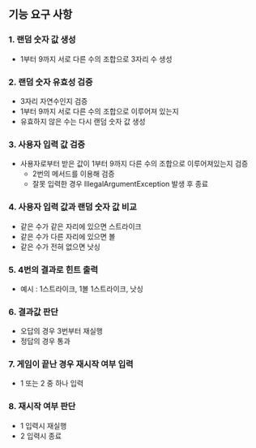 ## 기능 요구 사항

### 1. 랜덤 숫자 값 생성
- 1부터 9까지 서로 다른 수의 조합으로 3자리 수 생성

### 2. 랜덤 숫자 유효성 검증
- 3자리 자연수인지 검증
- 1부터 9까지 서로 다른 수의 조합으로 이루어져 있는지
- 유효하지 않은 수는 다시 랜덤 숫자 값 생성

### 3. 사용자 입력 값 검증
- 사용자로부터 받은 값이 1부터 9까지 다른 수의 조합으로 이루어져있는지 검증
    - 2번의 메서드를 이용해 검증
    - 잘못 입력한 경우 IllegalArgumentException 발생 후 종료

### 4. 사용자 입력 값과 랜덤 숫자 값 비교
- 같은 수가 같은 자리에 있으면 스트라이크
- 같은 수가 다른 자리에 있으면 볼
- 같은 수가 전혀 없으면 낫싱

### 5. 4번의 결과로 힌트 출력
- 예시 : 1스트라이크, 1볼 1스트라이크, 낫싱

### 6. 결과값 판단
- 오답의 경우 3번부터 재실행
- 정답의 경우 통과

### 7. 게임이 끝난 경우 재시작 여부 입력
- 1 또는 2 중 하나 입력

### 8. 재시작 여부 판단
- 1 입력시 재실행
- 2 입력시 종료